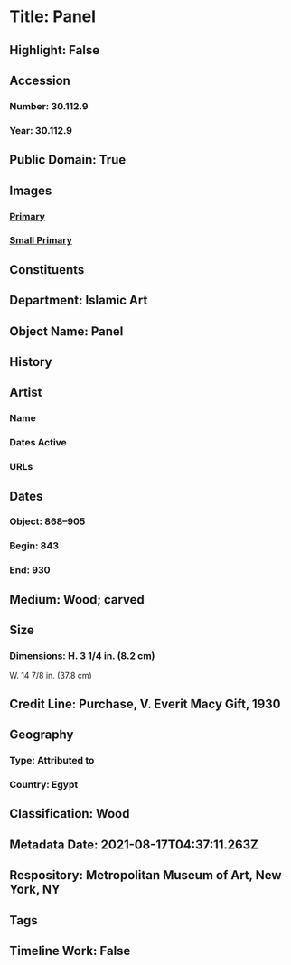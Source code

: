 # Title: Panel
## Highlight: False
## Accession
### Number: 30.112.9
### Year: 30.112.9
## Public Domain: True
## Images
### [Primary](https://images.metmuseum.org/CRDImages/is/original/sf30-112-9a.jpg)
### [Small Primary](https://images.metmuseum.org/CRDImages/is/web-large/sf30-112-9a.jpg)
## Constituents
## Department: Islamic Art
## Object Name: Panel
## History
## Artist
### Name
### Dates Active
### URLs
## Dates
### Object: 868–905
### Begin: 843
### End: 930
## Medium: Wood; carved
## Size
### Dimensions: H. 3 1/4 in. (8.2 cm)
W. 14 7/8 in. (37.8 cm)
## Credit Line: Purchase, V. Everit Macy Gift, 1930
## Geography
### Type: Attributed to
### Country: Egypt
## Classification: Wood
## Metadata Date: 2021-08-17T04:37:11.263Z
## Respository: Metropolitan Museum of Art, New York, NY
## Tags
## Timeline Work: False
